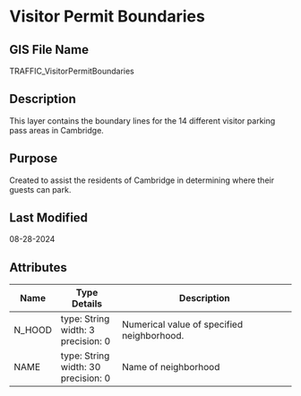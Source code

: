 # Visitor Permit Boundaries
## GIS File Name
TRAFFIC_VisitorPermitBoundaries
## Description
<DIV STYLE="text-align:Left;"><DIV><DIV><P><SPAN>This layer contains the boundary lines for the 14 different visitor parking pass areas in Cambridge.</SPAN></P><P><SPAN /></P></DIV></DIV></DIV>

## Purpose
Created to assist the residents of Cambridge in determining where their guests can park.

## Last Modified
08-28-2024
## Attributes
|Name|Type Details|Description|
|----|------------|-----------|
|N_HOOD|type: String<br/>width: 3<br/>precision: 0|Numerical value of specified neighborhood.|
|NAME|type: String<br/>width: 30<br/>precision: 0|Name of neighborhood|
